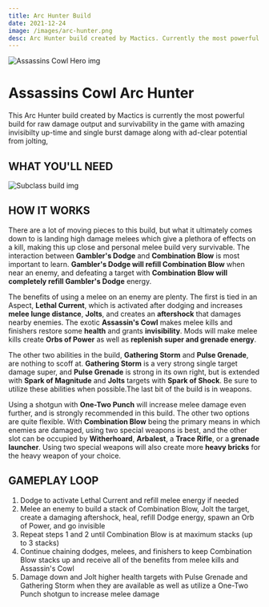 ```yaml
---
title: Arc Hunter Build
date: 2021-12-24
image: /images/arc-hunter.png
desc: Arc Hunter build created by Mactics. Currently the most powerful build for raw damage output and survivability.
---
```


![Assassins Cowl Hero img](/images/AssassinsCowl.jpg "Assassins Cowl D2")

# Assassins Cowl Arc Hunter

This Arc Hunter build created by Mactics is currently the most powerful build for raw damage output and survivability in the game with amazing invisibilty up-time and single burst damage along with ad-clear potential from jolting,

## WHAT YOU'LL NEED

![Subclass build img](/images/mactics-AC.png "Assassins Cowl build")

## HOW IT WORKS

There are a lot of moving pieces to this build, but what it ultimately comes down to is landing high damage melees which give a plethora of effects on a kill, making this up close and personal melee build very survivable. The interaction between **Gambler's Dodge** and **Combination Blow** is most important to learn. **Gambler's Dodge will refill Combination Blow** when near an enemy, and defeating a target with **Combination Blow will completely refill Gambler's Dodge** energy.

The benefits of using a melee on an enemy are plenty. The first is tied in an Aspect, **Lethal Current**, which is activated after dodging and increases **melee lunge distance**, **Jolts**, and creates an **aftershock** that damages nearby enemies. The exotic **Assassin's Cowl** makes melee kills and finishers restore some **health** and grants **invisibility**. Mods will make melee kills create **Orbs of Power** as well as **replenish super and grenade energy**.

The other two abilities in the build, **Gathering Storm** and **Pulse Grenade**, are nothing to scoff at. **Gathering Storm** is a very strong single target damage super, and **Pulse Grenade** is strong in its own right, but is extended with **Spark of Magnitude** and **Jolts** targets with **Spark of Shock**. Be sure to utilize these abilities when possible.The last bit of the build is in weapons.

Using a shotgun with **One-Two Punch** will increase melee damage even further, and is strongly recommended in this build. The other two options are quite flexible. With **Combination Blow** being the primary means in which enemies are damaged, using two special weapons is best, and the other slot can be occupied by **Witherhoard**, **Arbalest**, a **Trace Rifle**, or a **grenade launcher**. Using two special weapons will also create more **heavy bricks** for the heavy weapon of your choice.

## GAMEPLAY LOOP

1. Dodge to activate Lethal Current and refill melee energy if needed
2. Melee an enemy to build a stack of Combination Blow, Jolt the target, create a damaging aftershock, heal, refill Dodge energy, spawn an Orb of Power, and go invisible
3. Repeat steps 1 and 2 until Combination Blow is at maximum stacks (up to 3 stacks)
4. Continue chaining dodges, melees, and finishers to keep Combination Blow stacks up and receive all of the benefits from melee kills and Assassin's Cowl
5. Damage down and Jolt higher health targets with Pulse Grenade and Gathering Storm when they are available as well as utilize a One-Two Punch shotgun to increase melee damage
